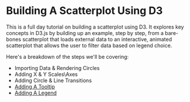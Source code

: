# Building A Scatterplot Using D3

This is a full day tutorial on building a scatterplot using D3. It explores key concepts in D3.js by building up an example, step by step, from a bare-bones scatterplot that loads external data to an interactive, animated scatterplot that allows the user to filter data based on legend choice.  

Here's a breakdown of the steps we'll be covering: 

- Importing Data & Rendering Circles
- Adding X & Y Scales\Axes
- Adding Circle & Line Transitions
- [Adding A Tooltip](adding-a-tooltip.md) 
- [Adding A Legend](adding-a-legend.md)



